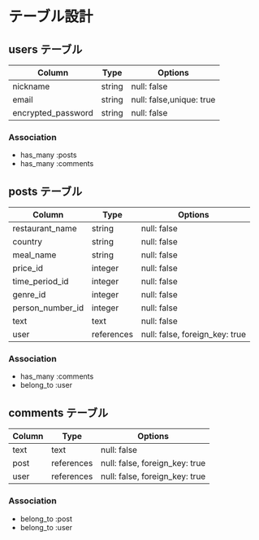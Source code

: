 # テーブル設計

## users テーブル

| Column             | Type   | Options                  |
| ------------------ | ------ | ------------------------ |
| nickname           | string | null: false              |
| email              | string | null: false,unique: true |
| encrypted_password | string | null: false              |

### Association

- has_many :posts
- has_many :comments

## posts テーブル

| Column           | Type       | Options                        |
| ---------------- | ---------- | ------------------------------ |
| restaurant_name  | string     | null: false                    |
| country          | string     | null: false                    |
| meal_name        | string     | null: false                    |
| price_id         | integer    | null: false                    |
| time_period_id   | integer    | null: false                    |
| genre_id         | integer    | null: false                    |
| person_number_id | integer    | null: false                    |
| text             | text       | null: false                    |
| user             | references | null: false, foreign_key: true |

### Association

- has_many  :comments
- belong_to :user

## comments テーブル

| Column  | Type       | Options                        |
| ------- | ---------- | ------------------------------ |
| text    | text       | null: false                    |
| post    | references | null: false, foreign_key: true |
| user    | references | null: false, foreign_key: true |

### Association

- belong_to :post
- belong_to :user